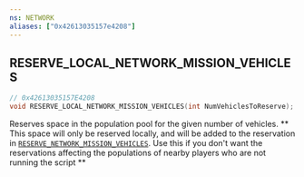 ```yaml
---
ns: NETWORK
aliases: ["0x42613035157e4208"]
---
```

## RESERVE_LOCAL_NETWORK_MISSION_VEHICLES

```c
// 0x42613035157E4208
void RESERVE_LOCAL_NETWORK_MISSION_VEHICLES(int NumVehiclesToReserve);
```

Reserves space in the population pool for the given number of vehicles. ** This space will only be reserved locally, and will be added to the reservation in [`RESERVE_NETWORK_MISSION_VEHICLES`](#_0x76B02E21ED27A469). Use this if you don't want the reservations affecting the populations of nearby players who are not running the script **

